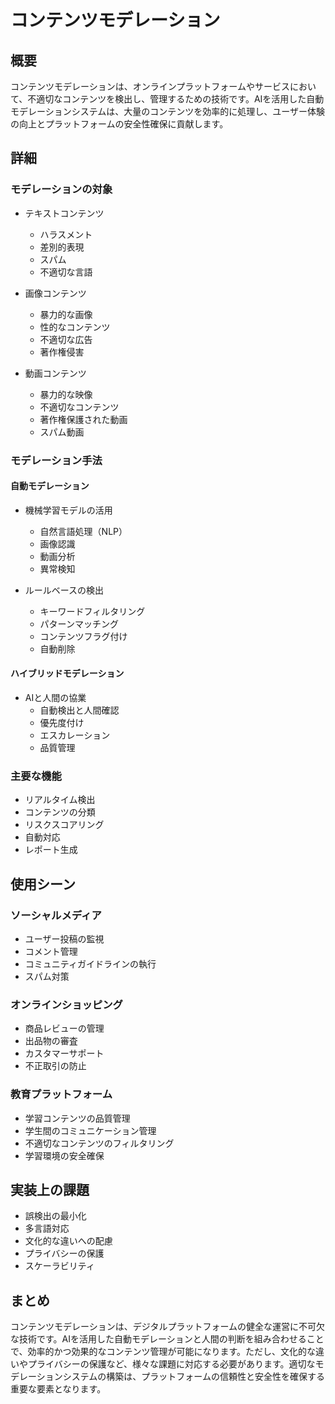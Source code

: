 # コンテンツモデレーション

## 概要
コンテンツモデレーションは、オンラインプラットフォームやサービスにおいて、不適切なコンテンツを検出し、管理するための技術です。AIを活用した自動モデレーションシステムは、大量のコンテンツを効率的に処理し、ユーザー体験の向上とプラットフォームの安全性確保に貢献します。

## 詳細

### モデレーションの対象
- テキストコンテンツ
  - ハラスメント
  - 差別的表現
  - スパム
  - 不適切な言語

- 画像コンテンツ
  - 暴力的な画像
  - 性的なコンテンツ
  - 不適切な広告
  - 著作権侵害

- 動画コンテンツ
  - 暴力的な映像
  - 不適切なコンテンツ
  - 著作権保護された動画
  - スパム動画

### モデレーション手法

#### 自動モデレーション
- 機械学習モデルの活用
  - 自然言語処理（NLP）
  - 画像認識
  - 動画分析
  - 異常検知

- ルールベースの検出
  - キーワードフィルタリング
  - パターンマッチング
  - コンテンツフラグ付け
  - 自動削除

#### ハイブリッドモデレーション
- AIと人間の協業
  - 自動検出と人間確認
  - 優先度付け
  - エスカレーション
  - 品質管理

### 主要な機能
- リアルタイム検出
- コンテンツの分類
- リスクスコアリング
- 自動対応
- レポート生成

## 使用シーン

### ソーシャルメディア
- ユーザー投稿の監視
- コメント管理
- コミュニティガイドラインの執行
- スパム対策

### オンラインショッピング
- 商品レビューの管理
- 出品物の審査
- カスタマーサポート
- 不正取引の防止

### 教育プラットフォーム
- 学習コンテンツの品質管理
- 学生間のコミュニケーション管理
- 不適切なコンテンツのフィルタリング
- 学習環境の安全確保

## 実装上の課題
- 誤検出の最小化
- 多言語対応
- 文化的な違いへの配慮
- プライバシーの保護
- スケーラビリティ

## まとめ
コンテンツモデレーションは、デジタルプラットフォームの健全な運営に不可欠な技術です。AIを活用した自動モデレーションと人間の判断を組み合わせることで、効率的かつ効果的なコンテンツ管理が可能になります。ただし、文化的な違いやプライバシーの保護など、様々な課題に対応する必要があります。適切なモデレーションシステムの構築は、プラットフォームの信頼性と安全性を確保する重要な要素となります。 
